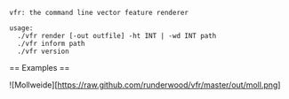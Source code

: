     vfr: the command line vector feature renderer

    usage:
      ./vfr render [-out outfile] -ht INT | -wd INT path
      ./vfr inform path
      ./vfr version

== Examples ==

![Mollweide][https://raw.github.com/runderwood/vfr/master/out/moll.png]

